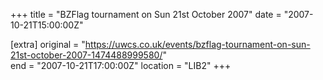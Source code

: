+++
title = "BZFlag tournament on Sun 21st October 2007"
date = "2007-10-21T15:00:00Z"

[extra]
original = "https://uwcs.co.uk/events/bzflag-tournament-on-sun-21st-october-2007-1474488999580/"    
end = "2007-10-21T17:00:00Z"
location = "LIB2"
+++



